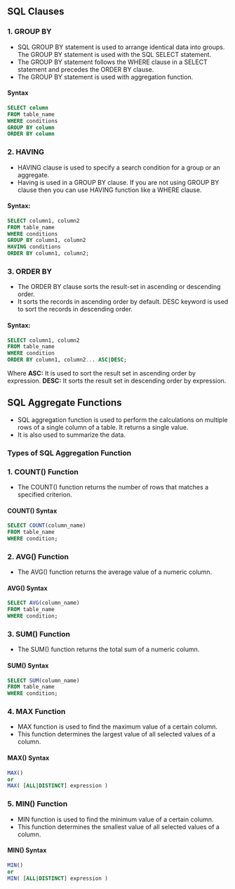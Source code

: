 

## SQL Clauses
### 1. GROUP BY
- SQL GROUP BY statement is used to arrange identical data into groups. The GROUP BY statement is used with the SQL SELECT statement.
- The GROUP BY statement follows the WHERE clause in a SELECT statement and precedes the ORDER BY clause.
- The GROUP BY statement is used with aggregation function.

#### Syntax
```sql
SELECT column  
FROM table_name  
WHERE conditions   
GROUP BY column  
ORDER BY column  
```

### 2. HAVING
- HAVING clause is used to specify a search condition for a group or an aggregate.
- Having is used in a GROUP BY clause. If you are not using GROUP BY clause then you can use HAVING function like a WHERE clause.
#### Syntax:
```sql
SELECT column1, column2   
FROM table_name  
WHERE conditions   
GROUP BY column1, column2   
HAVING conditions  
ORDER BY column1, column2;  
```
### 3. ORDER BY
- The ORDER BY clause sorts the result-set in ascending or descending order.
- It sorts the records in ascending order by default. DESC keyword is used to sort the records in descending order.
#### Syntax:
```sql
SELECT column1, column2  
FROM table_name  
WHERE condition  
ORDER BY column1, column2... ASC|DESC;  
```
Where
 **ASC:** It is used to sort the result set in ascending order by expression.
**DESC:** It sorts the result set in descending order by expression.

## SQL Aggregate Functions
- SQL aggregation function is used to perform the calculations on multiple rows of a single column of a table. It returns a single value.
- It is also used to summarize the data.

### Types of SQL Aggregation Function
### 1. COUNT() Function
- The COUNT() function returns the number of rows that matches a specified criterion.

#### COUNT() Syntax
```sql
SELECT COUNT(column_name)
FROM table_name
WHERE condition;
```
### 2. AVG() Function
- The AVG() function returns the average value of a numeric column. 

#### AVG() Syntax
```sql
SELECT AVG(column_name)
FROM table_name
WHERE condition;
```
### 3. SUM() Function
- The SUM() function returns the total sum of a numeric column. 

#### SUM() Syntax
```sql
SELECT SUM(column_name)
FROM table_name
WHERE condition;
```
### 4. MAX Function
- MAX function is used to find the maximum value of a certain column. 
- This function determines the largest value of all selected values of a column.

#### MAX() Syntax
```sql
MAX()  
or  
MAX( [ALL|DISTINCT] expression )  
```
### 5. MIN() Function
- MIN function is used to find the minimum value of a certain column.
- This function determines the smallest value of all selected values of a column.

#### MIN() Syntax
```sql
MIN()  
or  
MIN( [ALL|DISTINCT] expression )  
```
